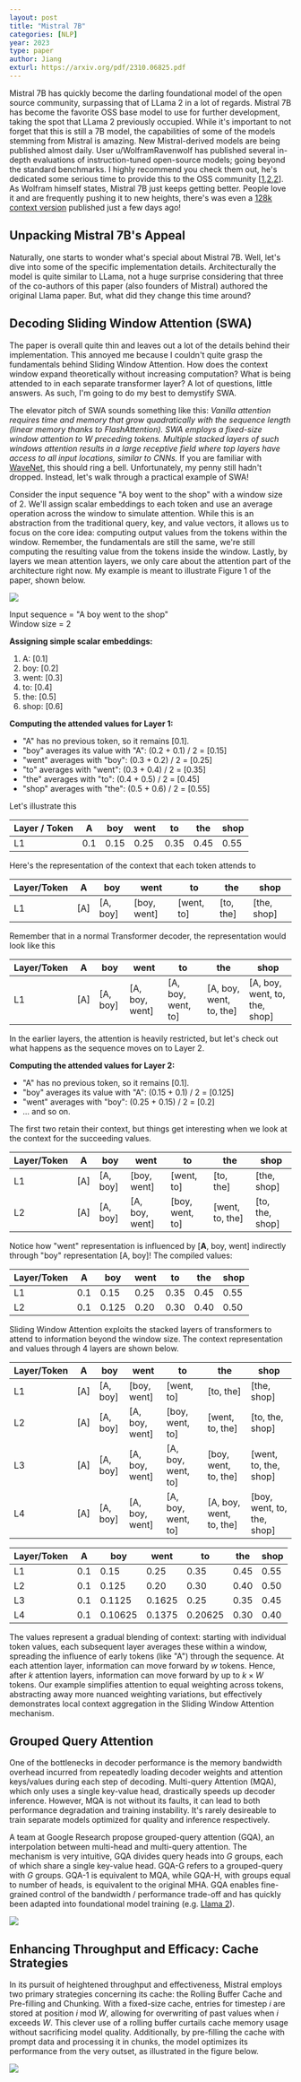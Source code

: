 ```yaml
---
layout: post
title: "Mistral 7B"
categories: [NLP]
year: 2023
type: paper
author: Jiang
exturl: https://arxiv.org/pdf/2310.06825.pdf
---
```

Mistral 7B has quickly become the darling foundational model of the open source community, surpassing that of LLama 2 in a lot of regards. Mistral 7B has become the favorite OSS base model to use for further development, taking the spot that LLama 2 previously occupied. While it's important to not forget that this is still a 7B model, the capabilities of some of the models stemming from Mistral is amazing. New Mistral-derived models are being published almost daily. User u/WolframRavenwolf has published several in-depth evaluations of instruction-tuned open-source models; going beyond the standard benchmarks. I highly recommend you check them out, he's dedicated some serious time to provide this to the OSS community [[1](https://www.reddit.com/r/LocalLLaMA/comments/178nf6i/mistral_llm_comparisontest_instruct_openorca/),[2](https://www.reddit.com/r/LocalLLaMA/comments/17fhp9k/huge_llm_comparisontest_39_models_tested_7b70b/),[2](https://www.reddit.com/r/LocalLLaMA/comments/17p0gut/llm_comparisontest_mistral_7b_updates_openhermes/)]. As Wolfram himself states, Mistral 7B just keeps getting better. People love it and are frequently pushing it to new heights, there's was even a [128k context version](https://huggingface.co/NousResearch/Yarn-Mistral-7b-128k) published just a few days ago!

## Unpacking Mistral 7B's Appeal
Naturally, one starts to wonder what's special about Mistral 7B. Well, let's dive into some of the specific implementation details. Architecturally the model is quite similar to LLama, not a huge surprise considering that three of the co-authors of this paper (also founders of Mistral) authored the original Llama paper. But, what did they change this time around?

## Decoding Sliding Window Attention (SWA)
The paper is overall quite thin and leaves out a lot of the details behind their implementation. This annoyed me because I couldn't quite grasp the fundamentals behind Sliding Window Attention. How does the context window expand theoretically without increasing computation? What is being attended to in each separate transformer layer? A lot of questions, little answers. As such, I'm going to do my best to demystify SWA. 

The elevator pitch of SWA sounds something like this: *Vanilla attention requires time and memory that grow quadratically with the sequence length (linear memory thanks to FlashAttention). SWA employs a fixed-size window attention to $W$ preceding tokens. Multiple stacked layers of such windows attention results in a large receptive field where top layers have access to all input locations, similar to CNNs.* If you are familiar with [WaveNet](https://arxiv.org/pdf/1609.03499.pdf), this should ring a bell. Unfortunately, my penny still hadn't dropped. Instead, let's walk through a practical example of SWA! 

Consider the input sequence "A boy went to the shop" with a window size of 2. We'll assign scalar embeddings to each token and use an average operation across the window to simulate attention. While this is an abstraction from the traditional query, key, and value vectors, it allows us to focus on the core idea: computing output values from the tokens within the window. Remember, the fundamentals are still the same, we're still computing the resulting value from the tokens inside the window. Lastly, by layers we mean attention layers, we only care about the attention part of the architecture right now. My example is meant to illustrate Figure 1 of the paper, shown below.

![](/images/slidingwindowattentioncontextlength.png)

Input sequence = "A boy went to the shop" \
Window size = 2

**Assigning simple scalar embeddings:**

1. A: [0.1]
2. boy: [0.2]
3. went: [0.3]
4. to: [0.4]
5. the: [0.5]
6. shop: [0.6]

**Computing the attended values for Layer 1:**

- "A" has no previous token, so it remains [0.1].
- "boy" averages its value with "A": (0.2 + 0.1) / 2 = [0.15]
- "went" averages with "boy": (0.3 + 0.2) / 2 = [0.25]
- "to" averages with "went": (0.3 + 0.4) / 2 = [0.35]
- "the" averages with "to": (0.4 + 0.5) / 2 = [0.45]
- "shop" averages with "the": (0.5 + 0.6) / 2 = [0.55]

Let's illustrate this

| Layer / Token |   A  |  boy | went |  to  | the  | shop |
|-------|------|------|------|------|------|------|
|  L1   | 0.1  | 0.15 | 0.25 | 0.35 | 0.45 | 0.55 |

Here's the representation of the context that each token attends to

| Layer/Token |   A   |    boy    |    went    |      to      |      the     |     shop     |
|-------------|-------|-----------|------------|--------------|--------------|--------------|
| L1          | [A]   | [A, boy]  | [boy, went]| [went, to]   | [to, the]    | [the, shop]  |

Remember that in a normal Transformer decoder, the representation would look like this

| Layer/Token |    A    |        boy       |           went          |               to              |                the               |                   shop                  |
|-------------|---------|------------------|-------------------------|-------------------------------|----------------------------------|-----------------------------------------|
| L1          | [A]     | [A, boy]         | [A, boy, went]          | [A, boy, went, to]            | [A, boy, went, to, the]          | [A, boy, went, to, the, shop]           |

In the earlier layers, the attention is heavily restricted, but let's check out what happens as the sequence moves on to Layer 2. 

**Computing the attended values for Layer 2:**

- "A" has no previous token, so it remains [0.1].
- "boy" averages its value with "A": (0.15 + 0.1) / 2 = [0.125]
- "went" averages with "boy": (0.25 + 0.15) / 2 = [0.2]
- ... and so on.

The first two retain their context, but things get interesting when we look at the context for the succeeding values. 

| Layer/Token |   A   |    boy    |    went    |      to      |      the     |     shop     |
|-------------|-------|-----------|------------|--------------|--------------|--------------|
| L1          | [A]   | [A, boy]  | [boy, went]| [went, to]   | [to, the]    | [the, shop]  |
| L2          | [A]   | [A, boy]  | [A, boy, went] | [boy, went, to] | [went, to, the] | [to, the, shop] |

Notice how "went" representation is influenced by [**A**, boy, went] indirectly through "boy" representation [A, boy]! The compiled values:

| Layer/Token |   A   |   boy  |  went  |    to   |  the  | shop |
|-------------|-------|--------|--------|---------|-------|------|
| L1          |  0.1  |  0.15  |  0.25  |  0.35   | 0.45  | 0.55 |
| L2          |  0.1  | 0.125  |  0.20  |  0.30   | 0.40  | 0.50 |

Sliding Window Attention exploits the stacked layers of transformers to attend to information beyond the window size. The context representation and values through 4 layers are shown below.

| Layer/Token |   A   |    boy    |    went    |      to      |      the     |     shop     |
|-------------|-------|-----------|------------|--------------|--------------|--------------|
| L1          | [A]   | [A, boy]  | [boy, went]| [went, to]   | [to, the]    | [the, shop]  |
| L2          | [A]   | [A, boy]  | [A, boy, went] | [boy, went, to] | [went, to, the] | [to, the, shop] |
| L3          | [A]   | [A, boy]  | [A, boy, went] | [A, boy, went, to] | [boy, went, to, the] | [went, to, the, shop] |
| L4          | [A]   | [A, boy]  | [A, boy, went] | [A, boy, went, to] | [A, boy, went, to, the] | [boy, went, to, the, shop] |

| Layer/Token |   A   |   boy  |  went  |    to   |  the  | shop |
|-------------|-------|--------|--------|---------|-------|------|
| L1          |  0.1  |  0.15  |  0.25  |  0.35   | 0.45  | 0.55 |
| L2          |  0.1  | 0.125  |  0.20  |  0.30   | 0.40  | 0.50 |
| L3          |  0.1  | 0.1125 | 0.1625 |  0.25   | 0.35  | 0.45 |
| L4          |  0.1  | 0.10625| 0.1375 | 0.20625 | 0.30  | 0.40 |

The values represent a gradual blending of context: starting with individual token values, each subsequent layer averages these within a window, spreading the influence of early tokens (like "A") through the sequence. At each attention layer, information can move forward by $w$ tokens. Hence, after $k$ attention layers, information can move forward by up to $k \times W$ tokens. Our example simplifies attention to equal weighting across tokens, abstracting away more nuanced weighting variations, but effectively demonstrates local context aggregation in the Sliding Window Attention mechanism. 

## Grouped Query Attention
One of the bottlenecks in decoder performance is the memory bandwidth overhead incurred from repeatedly loading decoder weights and attention keys/values during each step of decoding. Multi-query Attention (MQA), which only uses a single key-value head, drastically speeds up decoder inference. However, MQA is not without its faults, it can lead to both performance degradation and training instability. It's rarely desireable to train separate models optimized for quality and inference respectively. 

A team at Google Research propose grouped-query attention (GQA), an interpolation between multi-head and multi-query attention. The mechanism is very intuitive, GQA divides query heads into $G$ groups, each of which share a single key-value head. GQA-G refers to a grouped-query with $G$ groups. GQA-1 is equivalent to MQA, while GQA-H, with groups equal to number of heads, is equivalent to the original MHA. GQA enables fine-grained control of the bandwidth / performance trade-off and has quickly been adapted into foundational model training (e.g. [Llama 2](https://github.com/facebookresearch/llama/blob/main/llama/model.py#L164)).

![](/images/groupedqueryattention.png)

## Enhancing Throughput and Efficacy: Cache Strategies
In its pursuit of heightened throughput and effectiveness, Mistral employs two primary strategies concerning its cache: the Rolling Buffer Cache and Pre-filling and Chunking. With a fixed-size cache, entries for timestep $i$ are stored at position $i$ mod $W$, allowing for overwriting of past values when $i$ exceeds $W$. This clever use of a rolling buffer curtails cache memory usage without sacrificing model quality. Additionally, by pre-filling the cache with prompt data and processing it in chunks, the model optimizes its performance from the very outset, as illustrated in the figure below.

![](/images/prefillcachemistral.png)
